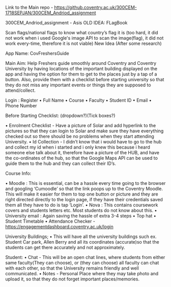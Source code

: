 Link to the Main repo - https://github.coventry.ac.uk/300CEM-1718SEPJAN/300CEM_Andriod_assignment


300CEM_Andriod_assignment - Asis
OLD IDEA: FLagBook

Scan flags/national flags to know what country’s flag it is (too hard, it did not work when i used Google's image API to scan the image(flag), it did not work every-time, therefore it is not viable)
New Idea (After some research)

App Name: CovFreshersGuide

Main Aim: Help Freshers guide smoothly around Coventry and Coventry University by having locations of the important building displayed on the app and having the option for them to get to the places just by a tap of a button. Also, provide them with a checklist before starting university so that they do not miss any important events or things they are supposed to attend/collect.

Login : Register •	Full Name •	Course •	Faculty •	Student ID •	Email •	Phone Number

Before Starting Checklist: (dropdown?)(Tick boxes?)

•	Enrolment Checklist - Have a picture of Solar and add hyperlink to the pictures so that they can login to Solar and make sure they have everything checked out so there should be no problems when they start attending University. •	Id Collection - I didn’t know that i would have to go to the hub and collect my id when i started and i only knew this because i heard someone else talk about it, therefore have a picture of the HUB, and have the co-ordinates of the hub, so that the Google Maps API can be used to guide them to the hub and they can collect their ID’s.

Course Info:

•	Moodle : This is essential, can be a hassle every time going to the browser and googling ‘Cumoodle’ so that the link poops up to the Coventry Moodle. This will make it easier for them to top one button or picture and they are right directed directly to the login page, if they have their credentials saved them all they have to do is tap ‘Login’. •	Nova : This contains coursework covers and students letters etc. Most students do not know about this. •	University email : Again saving the hassle of extra 3-4 steps •	Top hat •	Student Timetable •	Attendance Checker - https://engagementdashboard.coventry.ac.uk/login

University Buildings; •	This will have all the university buildings such ex. Student Car park, Allen Berry and all its coordinates (accurate)so that the students can get there accurately and not approximately.

Student: •	Chat - This will be an open chat lines, where students from either same faculty(They can choose), or (they can choose) all faculty can chat with each other, so that the University remains friendly and well communicated. •	Notes - Personal Place where they may take photo and upload it, so that they do not forget important places/memories.

